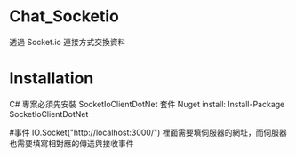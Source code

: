 # Chat_Socketio
透過 Socket.io 連接方式交換資料

# Installation 
C# 專案必須先安裝 SocketIoClientDotNet 套件
Nuget install:
Install-Package SocketIoClientDotNet

#事件
IO.Socket("http://localhost:3000/") 裡面需要填伺服器的網址，而伺服器也需要填寫相對應的傳送與接收事件
